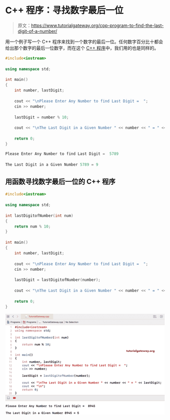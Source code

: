 # C++ 程序：寻找数字最后一位

> 原文：<https://www.tutorialgateway.org/cpp-program-to-find-the-last-digit-of-a-number/>

用一个例子写一个 C++ 程序来找到一个数字的最后一位。任何数字百分比十都会给出那个数字的最后一位数字，而在这个 [C++ 程序](https://www.tutorialgateway.org/cpp-programs/)中，我们用的也是同样的。

```cpp
#include<iostream>

using namespace std;

int main()
{
	int number, lastDigit;

	cout << "\nPlease Enter Any Number to find Last Digit =  ";
	cin >> number;

  	lastDigit = number % 10;

	cout << "\nThe Last Digit in a Given Number " << number << " = " << lastDigit; 

 	return 0;
}
```

```cpp
Please Enter Any Number to find Last Digit =  5789

The Last Digit in a Given Number 5789 = 9
```

## 用函数寻找数字最后一位的 C++ 程序

```cpp
#include<iostream>

using namespace std;

int lastDigitofNumber(int num)
{
	return num % 10;
}

int main()
{
	int number, lastDigit;

	cout << "\nPlease Enter Any Number to find Last Digit =  ";
	cin >> number;

  	lastDigit = lastDigitofNumber(number);

	cout << "\nThe Last Digit in a Given Number " << number << " = " << lastDigit; 

 	return 0;
}
```

![C++ Program to find the Last Digit of a Number 2](img/2b1f3d601fcc2b42af866c510175fe8f.png)